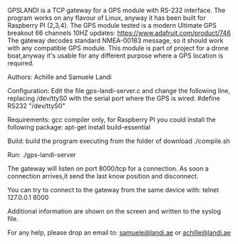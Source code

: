 GPSLANDI  is a TCP gateway for a GPS module with RS-232 interface.
The program works on any flavour of Linux, anyway it has been built for
Raspberry PI (2,3,4).
The GPS module tested is a modern Ultimate GPS breakout 66 channels 10HZ
updates: https://www.adafruit.com/product/746
The gateway decodes standard NMEA-00183 message, so it should work with any
compatible GPS module.
This module is part of project for a drone boat,anyway it's usable for any
different purpose where a GPS location is required.

Authors: Achille and Samuele Landi

Configuration:
Edit the file gps-landi-server.c and change the following line, replacing
/dev/ttyS0 with the serial port where the GPS is wired:
#define RS232 "/dev/ttyS0"

Requirements:
gcc compiler only, for Raspberry PI you could install the following package:
apt-get install build-essential

Build:
build the program executing from the folder of download
./compile.sh

Run:
./gps-landi-server


The gateway will listen on port 8000/tcp for a connection. As soon a
connection arrives,it send the last know position and disconnect.

You can try to connect to the gateway from the same device with:
telnet 127.0.0.1 8000

Additional information are shown on the screen and written to the syslog file.

For any help, please drop an email to: samuele@landi.ae or achille@landi.ae












